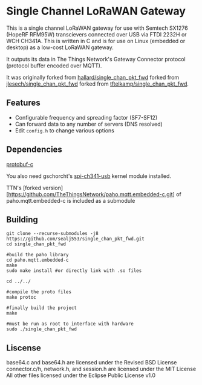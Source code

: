 # Single Channel LoRaWAN Gateway

This is a single channel LoRaWAN gateway for use with Semtech SX1276 (HopeRF RFM95W) transcievers connected over USB via FTDI 2232H or WCH CH341A. This is written in C and is for use on Linux (embedded or desktop) as a low-cost LoRaWAN gateway.

It outputs its data in The Things Network's Gateway Connector protocol (protocol buffer encoded over MQTT).

It was originally forked from [hallard/single_chan_pkt_fwd](https://github.com/hallard/single_chan_pkt_fwd) forked from [jlesech/single_chan_pkt_fwd](https://github.com/jlesech/single_chan_pkt_fwd) forked from [tftelkamp/single_chan_pkt_fwd](https://github.com/tftelkamp/single_chan_pkt_fwd).

## Features
* Configurable frequency and spreading factor (SF7-SF12)
* Can forward data to any number of servers (DNS resolved)
* Edit `config.h` to change various options

## Dependencies
[protobuf-c](https://github.com/protobuf-c/protobuf-c)

You also need gschorcht's [spi-ch341-usb](https://github.com/gschorcht/spi-ch341-usb) kernel module installed.

TTN's [forked version][https://github.com/TheThingsNetwork/paho.mqtt.embedded-c.git] of paho.mqtt.embedded-c is included as a submodule

## Building
```shell
git clone --recurse-submodules -j8 https://github.com/sealj553/single_chan_pkt_fwd.git
cd single_chan_pkt_fwd

#build the paho library
cd paho.mqtt.embedded-c
make
sudo make install #or directly link with .so files

cd ../../

#compile the proto files
make protoc

#finally build the project
make

#must be run as root to interface with hardware
sudo ./single_chan_pkt_fwd
```

## Liscense
base64.c and base64.h are licensed under the Revised BSD License
connector.c/h, network.h, and session.h are licensed under the MIT License
All other files licensed under the Eclipse Public License v1.0
